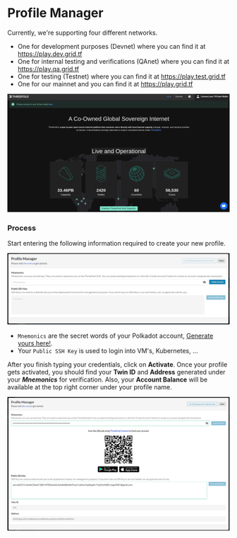 # Profile Manager

Currently, we're supporting four different networks.

- One for development purposes (Devnet) where you can find it at https://play.dev.grid.tf
- One for internal testing and verifications (QAnet) where you can find it at https://play.qa.grid.tf
- One for testing (Testnet) where you can find it at https://play.test.grid.tf
- One for our mainnet and you can find it at https://play.grid.tf

![ ](./img/profile_manager1.png)

### Process

Start entering the following information required to create your new profile.

![ ](./img/dev_profile2.png)

- `Mnemonics` are the secret words of your Polkadot account, [Generate yours here!](../getstarted/TF_Dashboard/TF_Dashboard.html#create-polkadot-extension-account).
- Your `Public SSH Key` is used to login into VM's, Kubernetes, ...

After you finish typing your credentials, click on **Activate**. Once your profile gets activated, you should find your **Twin ID** and **Address** generated under your **_Mnemonics_** for verification. Also, your **Account Balance** will be available at the top right corner under your profile name.

![ ](./img/dev_profile3.png)
